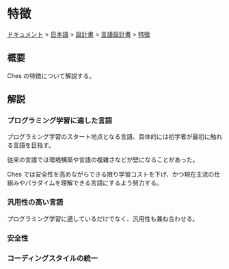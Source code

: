 # 特徴

[ドキュメント](../../../../index.md) > [日本語](../../../index.md) > [設計書](../../index.md) > [言語設計書](../index.md) > [特徴](./index.md)

## 概要

Ches の特徴について解説する。

## 解説

### プログラミング学習に適した言語

プログラミング学習のスタート地点となる言語、具体的には初学者が最初に触れる言語を目指す。

従来の言語では環境構築や言語の複雑さなどが壁になることがあった。

Ches では安全性を高めながらできる限り学習コストを下げ、かつ現在主流の仕組みやパラダイムを理解できる言語にするよう努力する。

### 汎用性の高い言語

プログラミング学習に適しているだけでなく、汎用性も兼ね合わせる。

### 安全性

### コーディングスタイルの統一
